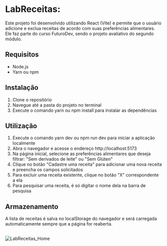 # LabReceitas:

Este projeto foi desenvolvido utilizando React (Vite) e permite que o usuário adicione e exclua receitas de acordo com suas preferências alimentares.
Ele faz parte do curso FuturoDev, sendo o projeto avaliativo do segundo módulo.

## Requisitos
- Node.js 
- Yarn ou npm

## Instalação
1. Clone o repositório
2. Navegue até a pasta do projeto no terminal
3. Execute o comando yarn ou npm install para instalar as dependências

## Utilização
1. Execute o comando yarn dev ou npm run dev para iniciar a aplicação localmente
2. Abra o navegador e acesse o endereço http://localhost:5173
3. Na página inicial, selecione as preferências alimentares que deseja filtrar: "Sem derivados de leite" ou "Sem Glúten"
5. Clique no botão "Cadastre uma receita" para adicionar uma nova receita e preencha os campos solicitados
6. Para excluir uma receita existente, clique no botão "X" correspondente a ela
7. Para pesquisar uma receita, é só digitar o nome dela na barra de pesquisa

## Armazenamento
A lista de receitas é salva no localStorage do navegador e será carregada automaticamente sempre que a página for reaberta.

##




![LabReceitas_Home](https://github.com/Gabriela-Vasco/LabReceitas/assets/114448038/ee28cfa7-e2cf-434c-91b9-61ab4fe3e6ef)
